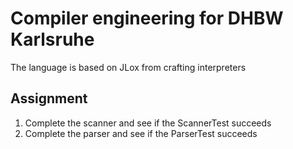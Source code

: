 # Compiler engineering for DHBW Karlsruhe

The language is based on JLox from crafting interpreters


## Assignment

1. Complete the scanner and see if the ScannerTest succeeds
2. Complete the parser and see if the ParserTest succeeds
